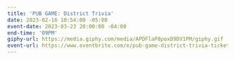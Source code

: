 ```yaml
---
title: 'PUB GAME: District Trivia'
date: 2023-02-16 10:54:00 -05:00
event-date: 2023-03-23 20:00:00 -04:00
end-time: '09PM'
giphy-url: https://media.giphy.com/media/APDFlaP8poxD9DV1PM/giphy.gif
event-url: https://www.eventbrite.com/e/pub-game-district-trivia-tickets-551476490027
---
```


